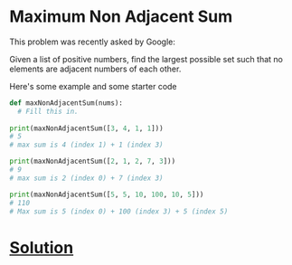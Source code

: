 # Maximum Non Adjacent Sum

This problem was recently asked by Google:

Given a list of positive numbers, find the largest possible set such that no elements are adjacent numbers of each other.

Here's some example and some starter code

```python
def maxNonAdjacentSum(nums):
  # Fill this in.
  
print(maxNonAdjacentSum([3, 4, 1, 1]))
# 5
# max sum is 4 (index 1) + 1 (index 3)

print(maxNonAdjacentSum([2, 1, 2, 7, 3]))
# 9
# max sum is 2 (index 0) + 7 (index 3)

print(maxNonAdjacentSum([5, 5, 10, 100, 10, 5]))
# 110
# Max sum is 5 (index 0) + 100 (index 3) + 5 (index 5)
```

# [Solution](solution.md)